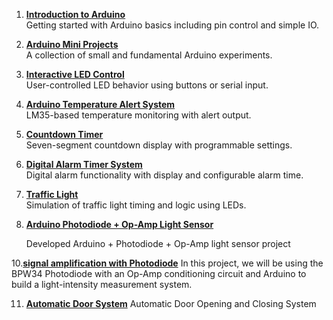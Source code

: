 
1. [**Introduction to Arduino**](https://github.com/MohsenSafari83/Hands-On-Arduino/tree/main/projects/Introduction%20to%20Arduino)  
   Getting started with Arduino basics including pin control and simple IO.
   
3. [**Arduino Mini Projects**](https://github.com/MohsenSafari83/Hands-On-Arduino/tree/main/projects/Arduino%20Mini%20Projects)  
   A collection of small and fundamental Arduino experiments.  
  
4. [**Interactive LED Control**](https://github.com/MohsenSafari83/Hands-On-Arduino/tree/main/projects/Interactive%20LED%20Control)  
   User-controlled LED behavior using buttons or serial input.  


5. [**Arduino Temperature Alert System**](https://github.com/MohsenSafari83/Hands-On-Arduino/tree/main/projects/Arduino%20Temperature%20Alert%20System)  
   LM35-based temperature monitoring with alert output.  

6. [**Countdown Timer**](https://github.com/MohsenSafari83/Hands-On-Arduino/tree/main/projects/Countdown%20timer)  
   Seven-segment countdown display with programmable settings.  

7. [**Digital Alarm Timer System**](https://github.com/MohsenSafari83/Hands-On-Arduino/tree/main/projects/Digital%20Alarm%20Timer%20System)  
   Digital alarm functionality with display and configurable alarm time.  


8. [**Traffic Light**](https://github.com/MohsenSafari83/Hands-On-Arduino/tree/main/projects/Traffic%20Light)  
   Simulation of traffic light timing and logic using LEDs.

9. [**Arduino Photodiode + Op-Amp Light Sensor**](https://github.com/MohsenSafari83/Hands-On-Arduino/tree/main/projects/signal%20amplification%20with%20Photodiode)
   
     Developed Arduino + Photodiode + Op-Amp light sensor project
   
10.[**signal amplification with Photodiode**](https://github.com/MohsenSafari83/Hands-On-Arduino/tree/main/projects/signal%20amplification%20with%20Photodiode)
   In this project, we will be using the BPW34 Photodiode with an Op-Amp conditioning circuit and Arduino to build a light-intensity measurement system.

11. [**Automatic Door System**](https://github.com/MohsenSafari83/Hands-On-Arduino/tree/main/projects/Automatic%20Door%20System)
   Automatic Door Opening and Closing System

